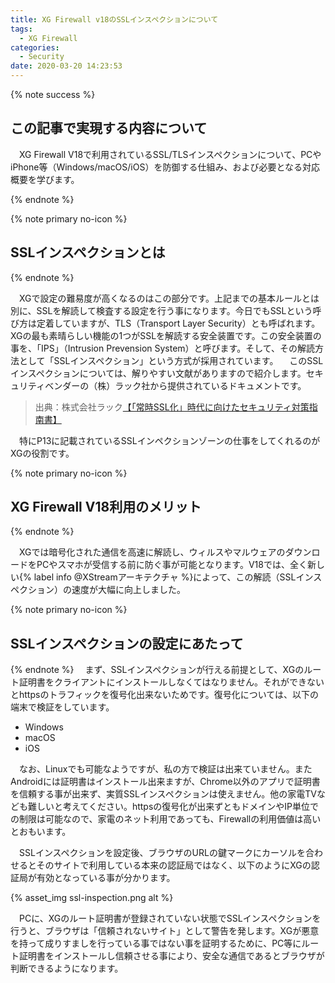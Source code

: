```yaml
---
title: XG Firewall v18のSSLインスペクションについて
tags:
  - XG Firewall
categories:
  - Security
date: 2020-03-20 14:23:53
---
```


{% note success  %}

## この記事で実現する内容について

　XG Firewall V18で利用されているSSL/TLSインスペクションについて、PCやiPhone等（Windows/macOS/iOS）を防御する仕組み、および必要となる対応概要を学びます。

{% endnote %}
<!-- more -->

{% note primary no-icon %}

## SSLインスペクションとは

{% endnote %}

　XGで設定の難易度が高くなるのはこの部分です。上記までの基本ルールとは別に、SSLを解読して検査する設定を行う事になります。今日でもSSLという呼び方は定着していますが、TLS（Transport Layer Security）とも呼ばれます。XGの最も素晴らしい機能の1つがSSLを解読する安全装置です。この安全装置の事を、「IPS」（Intrusion Prevension System）と呼びます。そして、その解読方法として「SSLインスペクション」という方式が採用されています。
　このSSLインスペクションについては、解りやすい文献がありますので紹介します。セキュリティベンダーの（株）ラック社から提供されているドキュメントです。

>出典：株式会社ラック[【「常時SSL化」時代に向けたセキュリティ対策指南書】](https://www.lac.co.jp/library/pdf/ssl_guidebook.pdf)

　特にP13に記載されているSSLインペクションゾーンの仕事をしてくれるのがXGの役割です。

{% note primary no-icon %}

## XG Firewall V18利用のメリット

{% endnote %}

　XGでは暗号化された通信を高速に解読し、ウィルスやマルウェアのダウンロードをPCやスマホが受信する前に防ぐ事が可能となります。V18では、全く新しい{% label info @XStreamアーキテクチャ %}によって、この解読（SSLインスペクション）の速度が大幅に向上しました。

{% note primary no-icon %}

## SSLインスペクションの設定にあたって

{% endnote %}
　まず、SSLインスペクションが行える前提として、XGのルート証明書をクライアントにインストールしなくてはなりません。それができないとhttpsのトラフィックを復号化出来ないためです。復号化については、以下の端末で検証をしています。

- Windows
- macOS
- iOS
  
　なお、Linuxでも可能なようですが、私の方で検証は出来ていません。またAndroidには証明書はインストール出来ますが、Chrome以外のアプリで証明書を信頼する事が出来ず、実質SSLインスペクションは使えません。他の家電TVなども難しいと考えてください。httpsの復号化が出来ずともドメインやIP単位での制限は可能なので、家電のネット利用であっても、Firewallの利用価値は高いとおもいます。

　SSLインスペクションを設定後、ブラウザのURLの鍵マークにカーソルを合わせるとそのサイトで利用している本来の認証局ではなく、以下のようにXGの認証局が有効となっている事が分かります。

{% asset_img ssl-inspection.png alt %}

　PCに、XGのルート証明書が登録されていない状態でSSLインスペクションを行うと、ブラウザは「信頼されないサイト」として警告を発します。XGが悪意を持って成りすましを行っている事ではない事を証明するために、PC等にルート証明書をインストールし信頼させる事により、安全な通信であるとブラウザが判断できるようになります。
